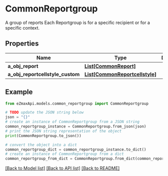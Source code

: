 # CommonReportgroup

A group of reports  Each Reportgroup is for a specific recipient or for a specific context.

## Properties

Name | Type | Description | Notes
------------ | ------------- | ------------- | -------------
**a_obj_report** | [**List[CommonReport]**](CommonReport.md) |  | 
**a_obj_reportcellstyle_custom** | [**List[CommonReportcellstyle]**](CommonReportcellstyle.md) |  | 

## Example

```python
from eZmaxApi.models.common_reportgroup import CommonReportgroup

# TODO update the JSON string below
json = "{}"
# create an instance of CommonReportgroup from a JSON string
common_reportgroup_instance = CommonReportgroup.from_json(json)
# print the JSON string representation of the object
print(CommonReportgroup.to_json())

# convert the object into a dict
common_reportgroup_dict = common_reportgroup_instance.to_dict()
# create an instance of CommonReportgroup from a dict
common_reportgroup_from_dict = CommonReportgroup.from_dict(common_reportgroup_dict)
```
[[Back to Model list]](../README.md#documentation-for-models) [[Back to API list]](../README.md#documentation-for-api-endpoints) [[Back to README]](../README.md)


